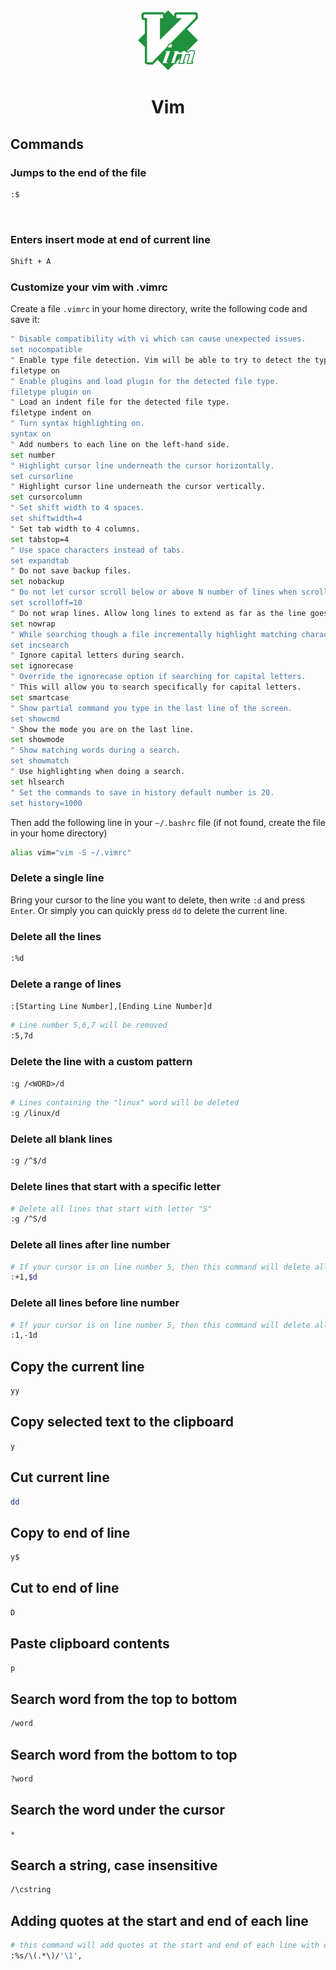 <div align="center">
  <a href="https://www.vim.org/">
    <img alt="vim" src="../logos/vim.png"/>
  </a>
  <h1>Vim</h1>
</div>

## Commands

### Jumps to the end of the file

```sh
:$
```

<br>

### Enters insert mode at end of current line

```sh
Shift + A
```

### Customize your vim with .vimrc

Create a file `.vimrc` in your home directory, write the following code and save it:

```sh
" Disable compatibility with vi which can cause unexpected issues.
set nocompatible
" Enable type file detection. Vim will be able to try to detect the type of file in use.
filetype on
" Enable plugins and load plugin for the detected file type.
filetype plugin on
" Load an indent file for the detected file type.
filetype indent on
" Turn syntax highlighting on.
syntax on
" Add numbers to each line on the left-hand side.
set number
" Highlight cursor line underneath the cursor horizontally.
set cursorline
" Highlight cursor line underneath the cursor vertically.
set cursorcolumn
" Set shift width to 4 spaces.
set shiftwidth=4
" Set tab width to 4 columns.
set tabstop=4
" Use space characters instead of tabs.
set expandtab
" Do not save backup files.
set nobackup
" Do not let cursor scroll below or above N number of lines when scrolling.
set scrolloff=10
" Do not wrap lines. Allow long lines to extend as far as the line goes.
set nowrap
" While searching though a file incrementally highlight matching characters as you type.
set incsearch
" Ignore capital letters during search.
set ignorecase
" Override the ignorecase option if searching for capital letters.
" This will allow you to search specifically for capital letters.
set smartcase
" Show partial command you type in the last line of the screen.
set showcmd
" Show the mode you are on the last line.
set showmode
" Show matching words during a search.
set showmatch
" Use highlighting when doing a search.
set hlsearch
" Set the commands to save in history default number is 20.
set history=1000
```

Then add the following line in your `~/.bashrc` file (if not found, create the file in your home directory)

```sh
alias vim="vim -S ~/.vimrc"
```

### Delete a single line

Bring your cursor to the line you want to delete, then write `:d` and press `Enter`. Or simply you can quickly press `dd` to delete the current line.

### Delete all the lines

```sh
:%d
```

### Delete a range of lines

`:[Starting Line Number],[Ending Line Number]d`

```sh
# Line number 5,6,7 will be removed
:5,7d
```

### Delete the line with a custom pattern

`:g /<WORD>/d`

```sh
# Lines containing the "linux" word will be deleted
:g /linux/d
```

### Delete all blank lines

```sh
:g /^$/d
```

### Delete lines that start with a specific letter

```sh
# Delete all lines that start with letter "S"
:g /^S/d
```

### Delete all lines after line number

```sh
# If your cursor is on line number 5, then this command will delete all lines below line number 5
:+1,$d
```

### Delete all lines before line number

```sh
# If your cursor is on line number 5, then this command will delete all lines before line number 5
:1,-1d
```

## Copy the current line

```sh
yy
```

## Copy selected text to the clipboard

```sh
y
```

## Cut current line

```sh
dd
```

## Copy to end of line

```sh
y$
```

## Cut to end of line

```sh
D
```

## Paste clipboard contents

```sh
p
```

## Search word from the top to bottom

```sh
/word
```

## Search word from the bottom to top

```sh
?word
```

## Search the word under the cursor

```sh
*
```

## Search a string, case insensitive

```sh
/\cstring
```

## Adding quotes at the start and end of each line

```sh
# this command will add quotes at the start and end of each line with comma at the end
:%s/\(.*\)/'\1',
```
